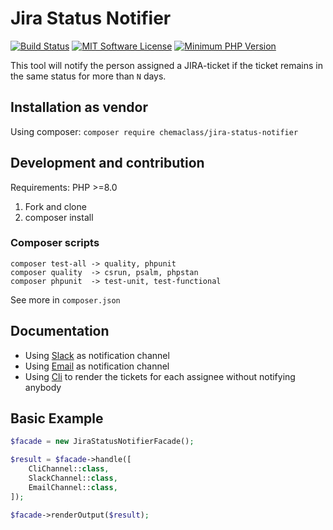 # Jira Status Notifier

[![Build Status](https://travis-ci.org/Chemaclass/JiraStatusNotifier.svg?branch=master)](https://travis-ci.org/Chemaclass/JiraStatusNotifier)
[![MIT Software License](https://img.shields.io/badge/license-MIT-blue.svg?style=flat-square)](LICENSE.md)
[![Minimum PHP Version](https://img.shields.io/badge/php-%3E%3D%208.0-8892BF.svg?style=flat-square)](https://php.net/)

This tool will notify the person assigned a JIRA-ticket if the ticket remains in the same status for more than `N` days.

## Installation as vendor

Using composer: ```composer require chemaclass/jira-status-notifier```

## Development and contribution

Requirements: PHP >=8.0

1. Fork and clone
2. composer install

### Composer scripts

```
composer test-all -> quality, phpunit
composer quality  -> csrun, psalm, phpstan
composer phpunit  -> test-unit, test-functional
```

See more in `composer.json`

## Documentation

* Using [Slack](examples/using-slack-channel) as notification channel
* Using [Email](examples/using-email-channel) as notification channel
* Using [Cli](examples/using-cli-channel) to render the tickets for each assignee without notifying anybody

## Basic Example

```php
$facade = new JiraStatusNotifierFacade();

$result = $facade->handle([
    CliChannel::class,
    SlackChannel::class,
    EmailChannel::class,
]);

$facade->renderOutput($result);
```
